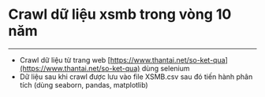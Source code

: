 # Crawl dữ liệu xsmb trong vòng 10 năm 
--- 
- Crawl dữ liệu từ trang web [https://www.thantai.net/so-ket-qua](https://www.thantai.net/so-ket-qua) dùng selenium
- Dữ liệu sau khi crawl được lưu vào file XSMB.csv sau đó tiến hành phân tích (dùng seaborn, pandas, matplotlib)